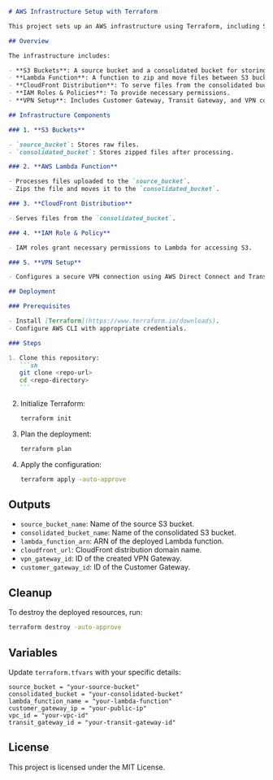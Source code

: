 ````markdown
# AWS Infrastructure Setup with Terraform

This project sets up an AWS infrastructure using Terraform, including S3 buckets, a Lambda function, CloudFront distribution, and a VPN setup.

## Overview

The infrastructure includes:

- **S3 Buckets**: A source bucket and a consolidated bucket for storing processed files.
- **Lambda Function**: A function to zip and move files between S3 buckets.
- **CloudFront Distribution**: To serve files from the consolidated bucket.
- **IAM Roles & Policies**: To provide necessary permissions.
- **VPN Setup**: Includes Customer Gateway, Transit Gateway, and VPN connections.

## Infrastructure Components

### 1. **S3 Buckets**

- `source_bucket`: Stores raw files.
- `consolidated_bucket`: Stores zipped files after processing.

### 2. **AWS Lambda Function**

- Processes files uploaded to the `source_bucket`.
- Zips the file and moves it to the `consolidated_bucket`.

### 3. **CloudFront Distribution**

- Serves files from the `consolidated_bucket`.

### 4. **IAM Role & Policy**

- IAM roles grant necessary permissions to Lambda for accessing S3.

### 5. **VPN Setup**

- Configures a secure VPN connection using AWS Direct Connect and Transit Gateway.

## Deployment

### Prerequisites

- Install [Terraform](https://www.terraform.io/downloads).
- Configure AWS CLI with appropriate credentials.

### Steps

1. Clone this repository:
   ```sh
   git clone <repo-url>
   cd <repo-directory>
   ```
````

2. Initialize Terraform:
   ```sh
   terraform init
   ```
3. Plan the deployment:
   ```sh
   terraform plan
   ```
4. Apply the configuration:
   ```sh
   terraform apply -auto-approve
   ```

## Outputs

- `source_bucket_name`: Name of the source S3 bucket.
- `consolidated_bucket_name`: Name of the consolidated S3 bucket.
- `lambda_function_arn`: ARN of the deployed Lambda function.
- `cloudfront_url`: CloudFront distribution domain name.
- `vpn_gateway_id`: ID of the created VPN Gateway.
- `customer_gateway_id`: ID of the Customer Gateway.

## Cleanup

To destroy the deployed resources, run:

```sh
terraform destroy -auto-approve
```

## Variables

Update `terraform.tfvars` with your specific details:

```hcl
source_bucket = "your-source-bucket"
consolidated_bucket = "your-consolidated-bucket"
lambda_function_name = "your-lambda-function"
customer_gateway_ip = "your-public-ip"
vpc_id = "your-vpc-id"
transit_gateway_id = "your-transit-gateway-id"
```

## License

This project is licensed under the MIT License.

```

```
